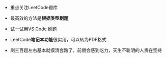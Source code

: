 - 重点关注LeetCode题库

- 最高效的方法是**根据类型刷题**
- [试一试用VS Code 刷题](https://github.com/LeetCode-OpenSource/vscode-leetcode/blob/master/docs/README_zh-CN.md)

- LeetCode**笔记本功能**很实用，可以转为PDF格式
- 刷三百题左右基本就摸清套路了，前期会感到吃力，天生不聪明的人贵在坚持